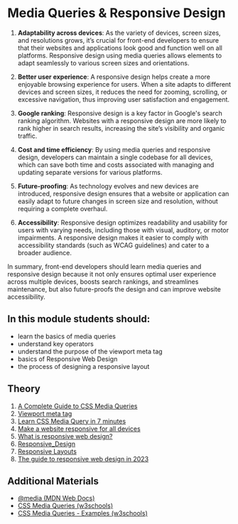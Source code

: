 # Media Queries & Responsive Design

1. **Adaptability across devices**: As the variety of devices, screen sizes, and resolutions grows, it’s crucial 
for front-end developers to ensure that their websites and applications look good and function well on all 
platforms. Responsive design using media queries allows elements to adapt seamlessly to various screen sizes 
and orientations.

2. **Better user experience**: A responsive design helps create a more enjoyable browsing experience for users. When a site
adapts to different devices and screen sizes, it reduces the need for zooming, scrolling, or excessive navigation, 
thus improving user satisfaction and engagement.

3. **Google ranking**: Responsive design is a key factor in Google's search ranking algorithm. Websites with a responsive
design are more likely to rank higher in search results, increasing the site’s visibility and organic traffic.

4. **Cost and time efficiency**: By using media queries and responsive design, developers can maintain a single codebase 
for all devices, which can save both time and costs associated with managing and updating separate versions for 
various platforms.

5. **Future-proofing**: As technology evolves and new devices are introduced, responsive design ensures that a website or 
application can easily adapt to future changes in screen size and resolution, without requiring a complete overhaul.

6. **Accessibility**: Responsive design optimizes readability and usability for users with varying needs, including those 
with visual, auditory, or motor impairments. A responsive design makes it easier to comply with accessibility 
standards (such as WCAG guidelines) and cater to a broader audience.

In summary, front-end developers should learn media queries and responsive design because it not only ensures 
optimal user experience across multiple devices, boosts search rankings, and streamlines maintenance, but also 
future-proofs the design and can improve website accessibility.


## In this module students should:
- learn the basics of media queries
- understand key operators
- understand the purpose of the viewport meta tag
- basics of Responsive Web Design
- the process of designing a responsive layout

## Theory 
1. [A Complete Guide to CSS Media Queries](https://css-tricks.com/a-complete-guide-to-css-media-queries/)
2. [Viewport meta tag](https://developer.mozilla.org/en-US/docs/Web/HTML/Viewport_meta_tag)
3. [Learn CSS Media Query in 7 minutes](https://www.youtube.com/watch?v=yU7jJ3NbPdA)
4. [Make a website responsive for all devices](https://www.youtube.com/watch?v=UUjNEMXZA-k)
5. [What is responsive web design?](https://www.smashingmagazine.com/2011/01/guidelines-for-responsive-web-design/)
6. [Responsive_Design](https://developer.mozilla.org/en-US/docs/Learn/CSS/CSS_layout/Responsive_Design)
7. [Responsive Layouts](https://css-tricks.com/responsive-layouts-fewer-media-queries/)
8. [The guide to responsive web design in 2023](https://webflow.com/blog/responsive-web-design)

## Additional Materials
- [@media (MDN Web Docs)](https://developer.mozilla.org/en-US/docs/Web/CSS/@media)
- [CSS Media Queries (w3schools)](https://www.w3schools.com/css/css3_mediaqueries.asp)
- [CSS Media Queries - Examples (w3schools)](https://www.w3schools.com/css/css3_mediaqueries_ex.asp)

